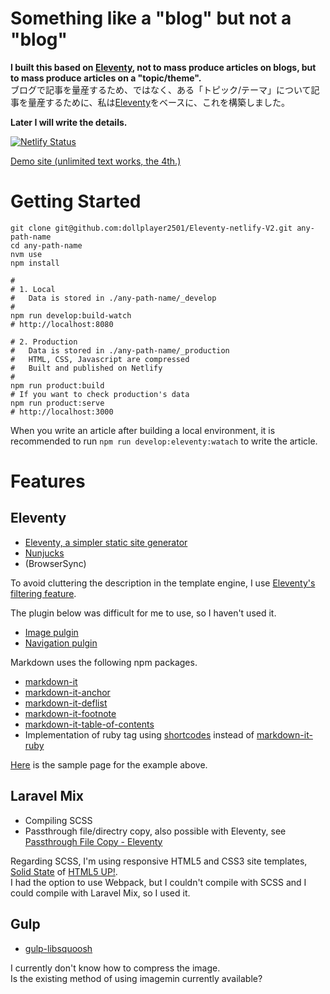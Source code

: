 # Something like a "blog" but not a "blog"

**I built this based on [Eleventy][Eleventy-url], not to mass produce articles on blogs, but to mass produce articles on a "topic/theme".**  
ブログで記事を量産するため、ではなく、ある「トピック/テーマ」について記事を量産するために、私は[Eleventy][Eleventy-url]をベースに、これを構築しました。

[Eleventy-url]: https://www.11ty.dev/

**Later I will write the details.**

[![Netlify Status](https://api.netlify.com/api/v1/badges/4e9ef566-2b94-44b6-af12-7f84524cc2d7/deploy-status)](https://app.netlify.com/sites/dollplayer2501/deploys)

[Demo site (unlimited text works, the 4th.)](https://dollplayer2501.netlify.app/)


# Getting Started


    git clone git@github.com:dollplayer2501/Eleventy-netlify-V2.git any-path-name
    cd any-path-name
    nvm use
    npm install

    #
    # 1. Local
    #   Data is stored in ./any-path-name/_develop
    #
    npm run develop:build-watch
    # http://localhost:8080

    # 2. Production
    #   Data is stored in ./any-path-name/_production
    #   HTML, CSS, Javascript are compressed
    #   Built and published on Netlify
    #
    npm run product:build
    # If you want to check production's data
    npm run product:serve
    # http://localhost:3000

When you write an article after building a local environment, it is recommended to run `npm run develop:eleventy:watach` to write the article.


# Features


## Eleventy

- [Eleventy, a simpler static site generator](https://www.11ty.dev/)
- [Nunjucks](https://mozilla.github.io/nunjucks/)
- (BrowserSync)

To avoid cluttering the description in the template engine, I use [Eleventy's filtering feature](https://www.11ty.dev/docs/filters/).

The plugin below was difficult for me to use, so I haven't used it.

- [Image pulgin](https://www.11ty.dev/docs/plugins/image/)
- [Navigation pulgin](https://www.11ty.dev/docs/plugins/navigation/)

Markdown uses the following npm packages.

- [markdown-it](https://www.npmjs.com/package/markdown-it)
- [markdown-it-anchor](https://www.npmjs.com/package/markdown-it-anchor)
- [markdown-it-deflist](https://www.npmjs.com/package/markdown-it-deflist)
- [markdown-it-footnote](https://www.npmjs.com/package/markdown-it-footnote)
- [markdown-it-table-of-contents](https://www.npmjs.com/package/markdown-it-table-of-contents)
- Implementation of ruby tag using [shortcodes](https://www.11ty.dev/docs/shortcodes/) instead of [markdown-it-ruby](https://www.npmjs.com/package/markdown-it-ruby)

[Here](https://dollplayer2501.netlify.app/test-data/child01/) is the sample page for the example above.


## Laravel Mix

- Compiling SCSS
- Passthrough file/directry copy, also possible with Eleventy, see [Passthrough File Copy - Eleventy](https://www.11ty.dev/docs/copy/)

Regarding SCSS, I'm using responsive HTML5 and CSS3 site templates, [Solid State](https://html5up.net/solid-state) of [HTML5 UP!](https://html5up.net/).  
I had the option to use Webpack, but I couldn't compile with SCSS and I could compile with Laravel Mix, so I used it.


## Gulp

- [gulp-libsquoosh](https://www.npmjs.com/package/gulp-libsquoosh)

I currently don't know how to compress the image.  
Is the existing method of using imagemin currently available?
